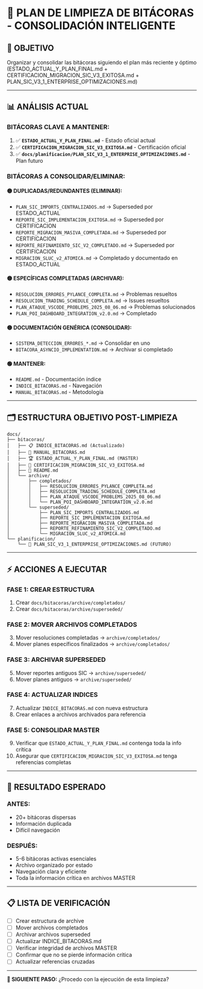 # 🧹 PLAN DE LIMPIEZA DE BITÁCORAS - CONSOLIDACIÓN INTELIGENTE

## 🎯 **OBJETIVO**
Organizar y consolidar las bitácoras siguiendo el plan más reciente y óptimo (ESTADO_ACTUAL_Y_PLAN_FINAL.md + CERTIFICACION_MIGRACION_SIC_V3_EXITOSA.md + PLAN_SIC_V3_1_ENTERPRISE_OPTIMIZACIONES.md)

---

## 📊 **ANÁLISIS ACTUAL**

### **BITÁCORAS CLAVE A MANTENER:**
1. ✅ **`ESTADO_ACTUAL_Y_PLAN_FINAL.md`** - Estado oficial actual
2. ✅ **`CERTIFICACION_MIGRACION_SIC_V3_EXITOSA.md`** - Certificación oficial
3. ✅ **`docs/planificacion/PLAN_SIC_V3_1_ENTERPRISE_OPTIMIZACIONES.md`** - Plan futuro

### **BITÁCORAS A CONSOLIDAR/ELIMINAR:**

#### **🟡 DUPLICADAS/REDUNDANTES (ELIMINAR):**
- `PLAN_SIC_IMPORTS_CENTRALIZADOS.md` → Superseded por ESTADO_ACTUAL
- `REPORTE_SIC_IMPLEMENTACION_EXITOSA.md` → Superseded por CERTIFICACION
- `REPORTE_MIGRACION_MASIVA_COMPLETADA.md` → Superseded por CERTIFICACION
- `REPORTE_REFINAMIENTO_SIC_V2_COMPLETADO.md` → Superseded por CERTIFICACION
- `MIGRACION_SLUC_v2_ATOMICA.md` → Completado y documentado en ESTADO_ACTUAL

#### **🟡 ESPECÍFICAS COMPLETADAS (ARCHIVAR):**
- `RESOLUCION_ERRORES_PYLANCE_COMPLETA.md` → Problemas resueltos
- `RESOLUCION_TRADING_SCHEDULE_COMPLETA.md` → Issues resueltos
- `PLAN_ATAQUE_VSCODE_PROBLEMS_2025_08_06.md` → Problemas solucionados
- `PLAN_POI_DASHBOARD_INTEGRATION_v2.0.md` → Completado

#### **🟡 DOCUMENTACIÓN GENÉRICA (CONSOLIDAR):**
- `SISTEMA_DETECCION_ERRORES_*.md` → Consolidar en uno
- `BITACORA_ASYNCIO_IMPLEMENTATION.md` → Archivar si completado

#### **🟢 MANTENER:**
- `README.md` - Documentación índice
- `INDICE_BITACORAS.md` - Navegación
- `MANUAL_BITACORAS.md` - Metodología

---

## 🗂️ **ESTRUCTURA OBJETIVO POST-LIMPIEZA**

```
docs/
├── bitacoras/
│   ├── 📋 INDICE_BITACORAS.md (Actualizado)
│   ├── 📖 MANUAL_BITACORAS.md
│   ├── 🏆 ESTADO_ACTUAL_Y_PLAN_FINAL.md (MASTER)
│   ├── 📜 CERTIFICACION_MIGRACION_SIC_V3_EXITOSA.md
│   ├── 📄 README.md
│   └── archive/
│       ├── completados/
│       │   ├── RESOLUCION_ERRORES_PYLANCE_COMPLETA.md
│       │   ├── RESOLUCION_TRADING_SCHEDULE_COMPLETA.md
│       │   ├── PLAN_ATAQUE_VSCODE_PROBLEMS_2025_08_06.md
│       │   └── PLAN_POI_DASHBOARD_INTEGRATION_v2.0.md
│       └── superseded/
│           ├── PLAN_SIC_IMPORTS_CENTRALIZADOS.md
│           ├── REPORTE_SIC_IMPLEMENTACION_EXITOSA.md
│           ├── REPORTE_MIGRACION_MASIVA_COMPLETADA.md
│           ├── REPORTE_REFINAMIENTO_SIC_V2_COMPLETADO.md
│           └── MIGRACION_SLUC_v2_ATOMICA.md
└── planificacion/
    └── 🚀 PLAN_SIC_V3_1_ENTERPRISE_OPTIMIZACIONES.md (FUTURO)
```

---

## ⚡ **ACCIONES A EJECUTAR**

### **FASE 1: CREAR ESTRUCTURA**
1. Crear `docs/bitacoras/archive/completados/`
2. Crear `docs/bitacoras/archive/superseded/`

### **FASE 2: MOVER ARCHIVOS COMPLETADOS**
3. Mover resoluciones completadas → `archive/completados/`
4. Mover planes específicos finalizados → `archive/completados/`

### **FASE 3: ARCHIVAR SUPERSEDED**
5. Mover reportes antiguos SIC → `archive/superseded/`
6. Mover planes antiguos → `archive/superseded/`

### **FASE 4: ACTUALIZAR INDICES**
7. Actualizar `INDICE_BITACORAS.md` con nueva estructura
8. Crear enlaces a archivos archivados para referencia

### **FASE 5: CONSOLIDAR MASTER**
9. Verificar que `ESTADO_ACTUAL_Y_PLAN_FINAL.md` contenga toda la info crítica
10. Asegurar que `CERTIFICACION_MIGRACION_SIC_V3_EXITOSA.md` tenga referencias completas

---

## 🎯 **RESULTADO ESPERADO**

### **ANTES:**
- 20+ bitácoras dispersas
- Información duplicada
- Difícil navegación

### **DESPUÉS:**
- 5-6 bitácoras activas esenciales
- Archivo organizado por estado
- Navegación clara y eficiente
- Toda la información crítica en archivos MASTER

---

## 📋 **LISTA DE VERIFICACIÓN**

- [ ] Crear estructura de archive
- [ ] Mover archivos completados
- [ ] Archivar archivos superseded
- [ ] Actualizar INDICE_BITACORAS.md
- [ ] Verificar integridad de archivos MASTER
- [ ] Confirmar que no se pierde información crítica
- [ ] Actualizar referencias cruzadas

---

**🚀 SIGUIENTE PASO:** ¿Procedo con la ejecución de esta limpieza?

